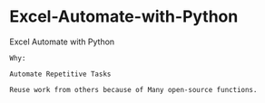 # Excel-Automate-with-Python
Excel Automate with Python


```
Why:

Automate Repetitive Tasks

Reuse work from others because of Many open-source functions.
```

